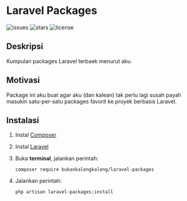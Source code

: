 # Laravel Packages


![issues](https://img.shields.io/github/issues/bukankalengkaleng/laravel-packages.svg)
![stars](https://img.shields.io/github/stars/bukankalengkaleng/laravel-packages.svg)
![license](https://img.shields.io/github/license/bukankalengkaleng/laravel-packages.svg)

## Deskripsi

Kumpulan packages Laravel terbaek menurut aku.

## Motivasi

Package ini aku buat agar aku (dan kalean) tak perlu lagi susah payah masukin satu-per-satu packages favorit ke proyek berbasis Laravel.

## Instalasi

1. Instal [Composer](https://getcomposer.org)
2. Instal [Laravel](https://laravel.com/docs/5.7/installation)
3. Buka **terminal**, jalankan perintah:

    ```composer require bukankalengkaleng/laravel-packages```
4. Jalankan perintah:

    ```php artisan laravel-packages:install```
